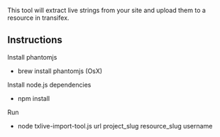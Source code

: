 This tool will extract live strings from your site and upload them to a
resource in transifex.


Instructions
------------

Install phantomjs
- brew install phantomjs (OsX)

Install node.js dependencies
- npm install

Run
- node txlive-import-tool.js url project_slug resource_slug username
